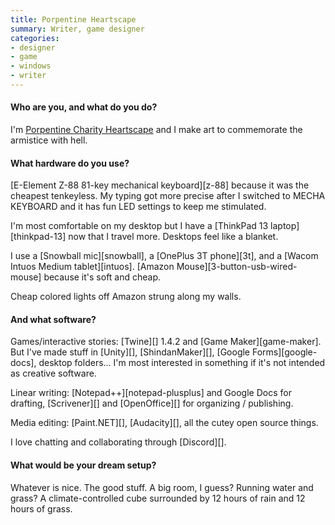 ```yaml
---
title: Porpentine Heartscape
summary: Writer, game designer
categories:
- designer
- game
- windows
- writer
---
```


#### Who are you, and what do you do?

I'm [Porpentine Charity Heartscape](http://slimedaughter.com/ "Porpentine's website.") and I make art to commemorate the armistice with hell.

#### What hardware do you use?

[E-Element Z-88 81-key mechanical keyboard][z-88] because it was the cheapest tenkeyless. My typing got more precise after I switched to MECHA KEYBOARD and it has fun LED settings to keep me stimulated.

I'm most comfortable on my desktop but I have a [ThinkPad 13 laptop][thinkpad-13] now that I travel more. Desktops feel like a blanket.

I use a [Snowball mic][snowball], a [OnePlus 3T phone][3t], and a [Wacom Intuos Medium tablet][intuos]. [Amazon Mouse][3-button-usb-wired-mouse] because it's soft and cheap.

Cheap colored lights off Amazon strung along my walls.

#### And what software?

Games/interactive stories: [Twine][] 1.4.2 and [Game Maker][game-maker]. But I've made stuff in [Unity][], [ShindanMaker][], [Google Forms][google-docs], desktop folders... I'm most interested in something if it's not intended as creative software.

Linear writing: [Notepad++][notepad-plusplus] and Google Docs for drafting, [Scrivener][] and [OpenOffice][] for organizing / publishing.

Media editing: [Paint.NET][], [Audacity][], all the cutey open source things.

I love chatting and collaborating through [Discord][].

#### What would be your dream setup?

Whatever is nice. The good stuff. A big room, I guess? Running water and grass? A climate-controlled cube surrounded by 12 hours of rain and 12 hours of grass.